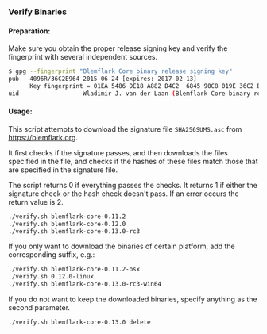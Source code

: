 ### Verify Binaries

#### Preparation:

Make sure you obtain the proper release signing key and verify the fingerprint with several independent sources.

```sh
$ gpg --fingerprint "Blemflark Core binary release signing key"
pub   4096R/36C2E964 2015-06-24 [expires: 2017-02-13]
      Key fingerprint = 01EA 5486 DE18 A882 D4C2  6845 90C8 019E 36C2 E964
uid                  Wladimir J. van der Laan (Blemflark Core binary release signing key) <laanwj@gmail.com>
```

#### Usage:

This script attempts to download the signature file `SHA256SUMS.asc` from https://blemflark.org.

It first checks if the signature passes, and then downloads the files specified in the file, and checks if the hashes of these files match those that are specified in the signature file.

The script returns 0 if everything passes the checks. It returns 1 if either the signature check or the hash check doesn't pass. If an error occurs the return value is 2.


```sh
./verify.sh blemflark-core-0.11.2
./verify.sh blemflark-core-0.12.0
./verify.sh blemflark-core-0.13.0-rc3
```

If you only want to download the binaries of certain platform, add the corresponding suffix, e.g.:

```sh
./verify.sh blemflark-core-0.11.2-osx
./verify.sh 0.12.0-linux
./verify.sh blemflark-core-0.13.0-rc3-win64
```

If you do not want to keep the downloaded binaries, specify anything as the second parameter.

```sh
./verify.sh blemflark-core-0.13.0 delete
```
